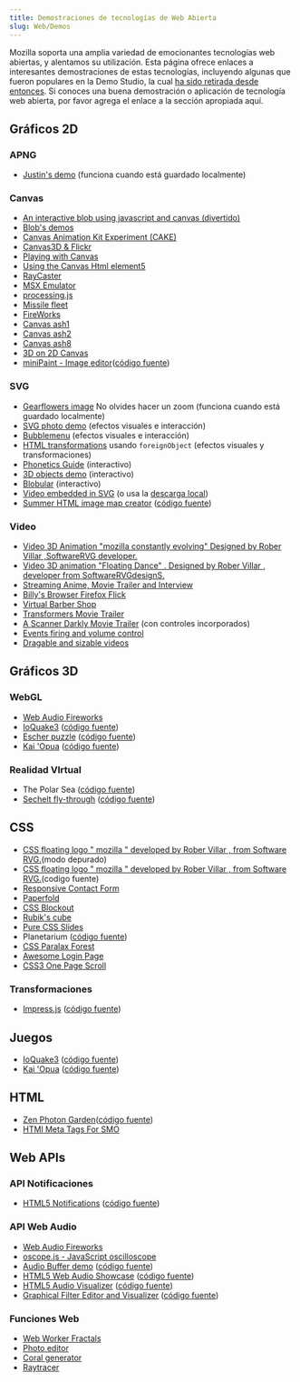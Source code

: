 ```yaml
---
title: Demostraciones de tecnologías de Web Abierta
slug: Web/Demos
---
```


Mozilla soporta una amplia variedad de emocionantes tecnologías web abiertas, y alentamos su utilización. Esta página ofrece enlaces a interesantes demostraciones de estas tecnologías, incluyendo algunas que fueron populares en la Demo Studio, la cual [ha sido retirada desde entonces](https://blog.mozilla.org/community/2015/12/18/saying-goodbye-to-demo-studio/). Si conoces una buena demostración o aplicación de tecnología web abierta, por favor agrega el enlace a la sección apropiada aquí.

## Gráficos 2D

### APNG

- [Justin's demo](http://people.mozilla.com/~dolske/apng/demo.html) (funciona cuando está guardado localmente)

### Canvas

- [An interactive blob using javascript and canvas (divertido)](http://www.blobsallad.se/)
- [Blob's demos](http://blobsallad.se/article/)
- [Canvas Animation Kit Experiment (CAKE)](http://glimr.rubyforge.org/cake/canvas.html)
- [Canvas3D & Flickr](http://www.xs4all.nl/~peterned/3d/)
- [Playing with Canvas](http://arapehlivanian.com/wp-content/uploads/2007/02/canvas.html)
- [Using the Canvas Html element5](http://langexplr.blogspot.com/2008/11/using-canvas-html-element.html)
- [RayCaster](/samples/raycaster/RayCaster.html)
- [MSX Emulator](http://jsmsxdemo.googlepages.com/jsmsx.html)
- [processing.js](http://processingjs.org/exhibition/)
- [Missile fleet](http://glimr.rubyforge.org/cake/missile_fleet.html)
- [FireWorks](http://glimr.rubyforge.org/cake/demos/fireworks2.6rt.html)
- [Canvas ash1](http://glimr.rubyforge.org/cake/demos/canvas_ash.html)
- [Canvas ash2](http://glimr.rubyforge.org/cake/demos/canvas_ash2.html)
- [Canvas ash8](http://glimr.rubyforge.org/cake/demos/canvas_ash8.html)
- [3D on 2D Canvas](http://gyu.que.jp/jscloth/)
- [miniPaint - Image editor](http://viliusle.github.io/miniPaint/)([código fuente](https://github.com/viliusle/miniPaint))

### SVG

- [Gearflowers image](http://www.kde-look.org/CONTENT/content-files/19524-gearflowers.svg.gz) No olvides hacer un zoom (funciona cuando está guardado localmente)
- [SVG photo demo](http://people.mozilla.com/~vladimir/demos/photos.svg) (efectos visuales e interacción)
- [Bubblemenu](http://starkravingfinkle.org/projects/demo/svg-bubblemenu-in-html.xml) (efectos visuales e interacción)
- [HTML transformations](http://starkravingfinkle.org/blog/2007/07/firefox-3-svg-foreignobject/) usando `foreignObject` (efectos visuales y transformaciones)
- [Phonetics Guide](http://svg-whiz.com/svg/linguistics/theCreepyMouth.svg) (interactivo)
- [3D objects demo](http://www.lutanho.net/svgvml3d/platonic.html) (interactivo)
- [Blobular](http://www.themaninblue.com/experiment/Blobular/) (interactivo)
- [Video embedded in SVG](http://www.double.co.nz/video_test/video.svg) (o usa la [descarga local](http://www.double.co.nz/video_test/video_svg.tar.bz2))
- [Summer HTML image map creator](http://summerstyle.github.io/summer/) ([código fuente](https://github.com/summerstyle/summer))

### Video

- [Video 3D Animation "mozilla constantly evolving" Designed by Rober Villar ,SoftwareRVG developer.](https://vimeo.com/172328210)
- [Video 3D animation "Floating Dance" . Designed by Rober Villar , developer from SoftwareRVGdesignS.](https://vimeo.com/173851395)
- [Streaming Anime, Movie Trailer and Interview](http://www.double.co.nz/video_test/test1.html)
- [Billy's Browser Firefox Flick](http://www.double.co.nz/video_test/test2.html)
- [Virtual Barber Shop](http://www.double.co.nz/video_test/test3.html)
- [Transformers Movie Trailer](http://www.double.co.nz/video_test/test4.html)
- [A Scanner Darkly Movie Trailer](http://www.double.co.nz/video_test/test5.html) (con controles incorporados)
- [Events firing and volume control](http://www.double.co.nz/video_test/events.html)
- [Dragable and sizable videos](http://www.double.co.nz/video_test/video.svg)

## Gráficos 3D

### WebGL

- [Web Audio Fireworks](http://ondras.github.io/fireworks-webgl/)
- [IoQuake3](https://dl.dropboxusercontent.com/u/62064441/ioquake3.js/ioquake3.html) ([código fuente](https://github.com/klaussilveira/ioquake3.js))
- [Escher puzzle](http://micah.tech/demoscene/) ([código fuente](https://github.com/micahbolen/demoscene))
- [Kai 'Opua](http://collinhover.github.io/kaiopua/) ([código fuente](https://github.com/collinhover/kaiopua))

### Realidad VIrtual

- The Polar Sea ([código fuente](https://github.com/MozVR/polarsea))
- [Sechelt fly-through](http://mozvr.github.io/sechelt/) ([código fuente](https://github.com/mozvr/sechelt))

## CSS

- [CSS floating logo " mozilla " developed by Rober Villar , from Software RVG.](http://s.codepen.io/SoftwareRVG/debug/OXkOWj)(modo depurado)
- [CSS floating logo " mozilla " developed by Rober Villar , from Software RVG.](http://codepen.io/SoftwareRVG/pen/OXkOWj/)(codigo fuente)
- [Responsive Contact Form](http://webdeveloperbareilly.in/blog/html5/responsive-contact-form-bootstrap.php)
- [Paperfold](http://felixniklas.com/paperfold/)
- [CSS Blockout](http://ondras.github.io/blockout/)
- [Rubik's cube](http://ondras.zarovi.cz/demos/rubik/)
- [Pure CSS Slides](http://ondras.zarovi.cz/demos/nojs/)
- Planetarium ([código fuente](https://github.com/littleworkshop/planetarium))
- [CSS Paralax Forest](http://www.lesmoffat.co.uk/folio/forest/forest.html)
- [Awesome Login Page](http://webdeveloperbareilly.in/blog/css3/awesome-login-form.html)
- [CSS3 One Page Scroll](http://webdeveloperbareilly.in/blog/css3/onepage-scroll-template.html)

### Transformaciones

- [Impress.js](http://impress.github.io/impress.js) ([código fuente](https://github.com/impress/impress.js))

## Juegos

- [IoQuake3](https://dl.dropboxusercontent.com/u/62064441/ioquake3.js/ioquake3.html) ([código fuente](https://github.com/klaussilveira/ioquake3.js))
- [Kai 'Opua](http://collinhover.github.io/kaiopua/) ([código fuente](https://github.com/collinhover/kaiopua))

## HTML

- [Zen Photon Garden](http://zenphoton.com)([código fuente](https://github.com/scanlime/zenphoton))
- [HTMl Meta Tags For SMO](http://webdeveloperbareilly.in/blog/smo/html-meta-tags-for-social-media-optimization.html)

## Web APIs

### API Notificaciones

- [HTML5 Notifications](http://elfoxero.github.io/html5notifications/) ([código fuente](https://github.com/elfoxero/html5notifications))

<!---->

### API Web Audio

- [Web Audio Fireworks](http://ondras.github.io/fireworks-webgl/)
- [oscope.js - JavaScript oscilloscope](http://ondras.github.io/oscope/)
- [Audio Buffer demo](http://mdn.github.io/audio-buffer/) ([código fuente](http://mdn.github.io/audio-buffer/))
- [HTML5 Web Audio Showcase](http://nipe-systems.de/webapps/html5-web-audio/) ([código fuente](https://github.com/NIPE-SYSTEMS/html5-web-audio-showcase))
- [HTML5 Audio Visualizer](http://wayou.github.io/HTML5_Audio_Visualizer/) ([código fuente](https://github.com/Wayou/HTML5_Audio_Visualizer))
- [Graphical Filter Editor and Visualizer](http://carlosrafaelgn.com.br/GraphicalFilterEditor/) ([código fuente](https://github.com/carlosrafaelgn/GraphicalFilterEditor))

### Funciones Web

- [Web Worker Fractals](http://ondras.github.io/fractal/)
- [Photo editor](http://ondras.github.io/photo/)
- [Coral generator](http://ondras.github.io/coral/)
- [Raytracer](http://nerget.com/rayjs-mt/rayjs.html)
